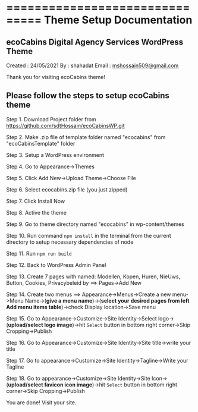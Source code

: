 ===============================
  Theme Setup Documentation
===============================

ecoCabins
Digital Agency Services WordPress Theme
----------------------------------------

Created : 24/05/2021
By : shahadat
Email : mshossain509@gmail.com

Thank you for visiting ecoCabins theme!


Please follow the steps to setup ecoCabins theme
---------------------------------------------------
Step 1.  Download Project folder from https://github.com/sdtHossain/ecoCabinsWP.git

Step 2.  Make .zip file of template folder named "ecocabins" from "ecoCabinsTemplate" folder

Step 3.  Setup a WordPress environment

Step 4.  Go to Appearance->Themes

Step 5.  Click Add New->Upload Theme->Choose File

Step 6.  Select ecocabins.zip file (you just zipped)

Step 7.  Click Install Now

Step 8.  Active the theme

Step 9.  Go to theme directory named "ecocabins" in wp-content/themes

Step 10. Run command `npm install` in the terminal from the current directory to setup necessary dependencies of node

Step 11. Run `npm run build`

Step 12. Back to WordPress Admin Panel

Step 13. Create 7 pages with named: Modellen, Kopen, Huren, NieUws, Button, Cookies, Privacybeleid by
         ==> Pages->Add New

Step 14. Create two menus
         ==> Appearance->Menus->Create a new menu->Menu Name->(**give a menu name**)->(**select your desired pages from left Add menu items table**)->check Display location->Save menu

Step 15. Go to Appearance->Customize->Site Identity->Select logo->(**upload/select logo image**)->hit `Select` button in bottom right corner->Skip Cropping->Publish

Step 16. Go to Appearance->Customize->Site Identity->Site title->write your title

Step 17. Go to appearance->Customize->Site Identity->Tagline->Write your Tagline

Step 18. Go to appearance->Customize->Site Identity->Site Icon->(**upload/select favicon icon image**)->hit `Select` button in bottom right corner->Skip Cropping->Publish

You are done! Visit your site.
